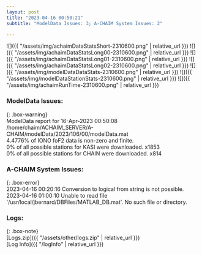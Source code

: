 ```yaml
---
layout: post
title: "2023-04-16 00:50:21"
subtitle: "ModelData Issues: 3; A-CHAIM System Issues: 2"

---
```


![]({{ "/assets/img/achaimDataStatsShort-2310600.png" | relative_url }})
![]({{ "/assets/img/achaimDataStatsLong00-2310600.png" | relative_url }})
![]({{ "/assets/img/achaimDataStatsLong01-2310600.png" | relative_url }})
![]({{ "/assets/img/achaimDataStatsLong02-2310600.png" | relative_url }})
![]({{ "/assets/img/modelDataDataStats-2310600.png" | relative_url }})
![]({{ "/assets/img/modelDataStationStats-2310600.png" | relative_url }})
![]({{ "/assets/img/achaimRunTime-2310600.png" | relative_url }})


### ModelData Issues:  
  
{: .box-warning}  
 ModelData report for 16-Apr-2023 00:50:08   
 /home/chaim/ACHAIM_SERVER/A-CHAIM/modelData/2023/106/00/modelData.mat   
 4.4776% of IONO foF2 data is non-zero and finite.   
 0% of all possible stations for KASI were downloaded. x1853   
 0% of all possible stations for CHAIN were downloaded. x814   
  
### A-CHAIM System Issues:  
  
{: .box-error}  
2023-04-16 00:20:16 Conversion to logical from string is not possible.  
2023-04-16 01:00:10 Unable to read file '/usr/local/jbernard/DBFiles/MATLAB_DB.mat'. No such file or directory.  

### Logs:  
  
{: .box-note}  
[Logs.zip]({{ "/assets/other/logs.zip" | relative_url }})  
[Log Info]({{ "/logInfo" | relative_url }})  

